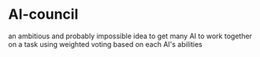 # AI-council
an ambitious and probably impossible idea to get many AI to work together on a task using weighted voting based on each AI's abilities
